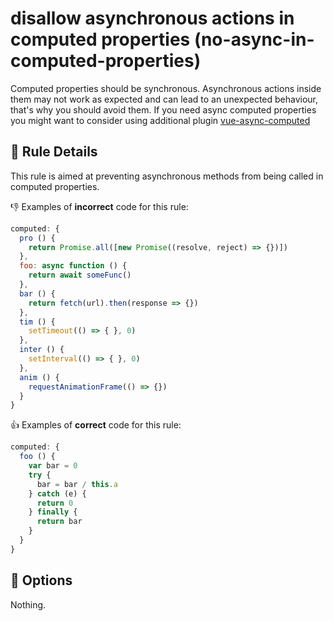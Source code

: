 # disallow asynchronous actions in computed properties (no-async-in-computed-properties)

Computed properties should be synchronous. Asynchronous actions inside them may not work as expected and can lead to an unexpected behaviour, that's why you should avoid them.
If you need async computed properties you might want to consider using additional plugin [vue-async-computed]

## :book: Rule Details

This rule is aimed at preventing asynchronous methods from being called in computed properties.

:-1: Examples of **incorrect** code for this rule:

```js
computed: {
  pro () {
    return Promise.all([new Promise((resolve, reject) => {})])
  },
  foo: async function () {
    return await someFunc()
  },
  bar () {
    return fetch(url).then(response => {})
  },
  tim () {
    setTimeout(() => { }, 0)
  },
  inter () {
    setInterval(() => { }, 0)
  },
  anim () {
    requestAnimationFrame(() => {})
  }
}
```

:+1: Examples of **correct** code for this rule:

```js
computed: {
  foo () {
    var bar = 0
    try {
      bar = bar / this.a
    } catch (e) {
      return 0
    } finally {
      return bar
    }
  }
}
```

## :wrench: Options

Nothing.


[vue-async-computed]: https://github.com/foxbenjaminfox/vue-async-computed
